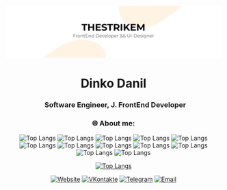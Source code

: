 [![Header](https://github.com/TheStrikeM/thestrikem/blob/main/thestrikem.png)](https://vk.com/thestrikem)

<h1 align="center">Dinko Danil</h1>
<h3 align="center">&nbsp; Software Engineer, J. FrontEnd Developer</h3>


<h3 align="center">🌐 About me:</h3>
<p align="center">
  <img alt="Top Langs" src="https://img.shields.io/badge/JavaScript-000000?style=for-the-badge&logo=JavaScript"/>
  <img alt="Top Langs" src="https://img.shields.io/badge/Python-000000?style=for-the-badge&logo=Python"/>
  <img alt="Top Langs" src="https://img.shields.io/badge/React-000000?style=for-the-badge&logo=React"/>
  <img alt="Top Langs" src="https://img.shields.io/badge/Redux-000000?style=for-the-badge&logo=Redux"/>
  <img alt="Top Langs" src="https://img.shields.io/badge/HTML5-000000?style=for-the-badge&logo=HTML5"/>
  <img alt="Top Langs" src="https://img.shields.io/badge/CSS3-000000?style=for-the-badge&logo=CSS3"/>
  <img alt="Top Langs" src="https://img.shields.io/badge/Bootstrap-000000?style=for-the-badge&logo=Bootstrap"/>
  <img alt="Top Langs" src="https://img.shields.io/badge/Visual%20Studio%20Code-000000?style=for-the-badge&logo=visual-studio-code"/>
  <img alt="Top Langs" src="https://img.shields.io/badge/Git-000000?style=for-the-badge&logo=Git"/>
  <img alt="Top Langs" src="https://img.shields.io/badge/GitHub-000000?style=for-the-badge&logo=GitHub"/>
  <img alt="Top Langs" src="https://img.shields.io/badge/Photoshop-000000?style=for-the-badge&logo=Photoshop"/>
  <img alt="Top Langs" src="https://img.shields.io/badge/Figma-000000?style=for-the-badge&logo=Figma"/>
</p>


<p align="center">
<a href="https://github.com/thestrikem/github-readme-stats"><img alt="Top Langs" src="https://github-readme-stats.vercel.app/api?username=thestrikem&show_icons=true" /></a>
</p>
<p align="center">
<a href="https://thestrikem.github.io/"><img alt="Website" src="https://img.shields.io/badge/Вебсайт-www.thestrikem.github.io-blue?style=flat-square&logo=google-chrome"></a>
<a href="https://vk.com/thestrikem/"><img alt="VKontakte" src="https://img.shields.io/badge/ВКонтакте-thestrikem-blue?style=flat-square&logo=vk"></a>
<a href="https://telegram.com/thestrikem/"><img alt="Telegram" src="https://img.shields.io/badge/Telegram-thestrikem-blue?style=flat-square&logo=Telegram"></a>
<a href="mailto:dinkodanil@gmail.com"><img alt="Email" src="https://img.shields.io/badge/Email-dinkodanil@gmail.com-blue?style=flat-square&logo=gmail"></a>
</p>
